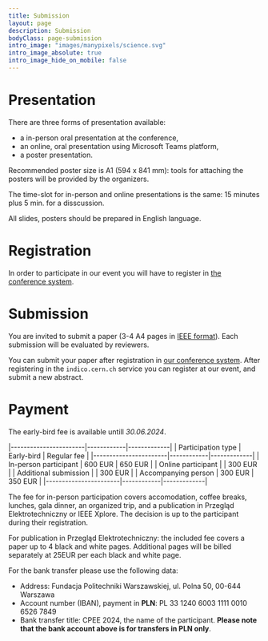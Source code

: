 ```yaml
---
title: Submission
layout: page
description: Submission
bodyClass: page-submission
intro_image: "images/manypixels/science.svg"
intro_image_absolute: true
intro_image_hide_on_mobile: false
---
```


# Presentation

There are three forms of presentation available:

* a in-person oral presentation at the conference,
* an online, oral presentation using Microsoft Teams platform,
* a poster presentation.

Recommended poster size is A1 (594 x 841 mm): tools for attaching the posters will be provided by the organizers.

The time-slot for in-person and online presentations is the same: 15&nbsp;minutes plus 5&nbsp;min. for a disscussion.

All slides, posters should be prepared in English language.

# Registration

In order to participate in our event you will have to register in [the conference system](https://indico.cern.ch/event/1399079/registrations/104589/).

# Submission

You are invited to submit a paper (3-4 A4 pages in [IEEE format](https://www.overleaf.com/latex/templates/ieee-conference-template/grfzhhncsfqn)).
Each submission will be evaluated by reviewers.

You can submit your paper after registration in [our conference system](https://indico.cern.ch/e/cpee2024).
After registering in the `indico.cern.ch` service you can register at our event, and submit a new abstract.

# Payment

The early-bird fee is available untill *30.06.2024*.

|-----------------------|------------|-------------|
| Participation type    | Early-bird | Regular fee |
|-----------------------|------------|-------------|
| In-person participant | 600 EUR    | 650 EUR     |
| Online participant    |            | 300 EUR     |
| Additional submission |            | 300 EUR     |
| Accompanying person   | 300 EUR    | 350 EUR     |
|-----------------------|------------|-------------|

The fee for in-person participation covers accomodation, coffee breaks,
lunches, gala dinner, an organized trip, and a publication in Przegląd
Elektrotechniczny or IEEE Xplore. The decision is up to the participant
during their registration.

For publication in Przegląd Elektrotechniczny: the included fee covers
a paper up to 4 black and white pages. Additional pages will be billed
separately at 25EUR per each black and white page.

For the bank transfer please use the following data:

- Address:
Fundacja Politechniki Warszawskiej, ul. Polna 50, 00-644 Warszawa
- Account number (IBAN), payment in **PLN**: PL 33 1240 6003 1111 0010 6526 7849
- Bank transfer title: CPEE 2024, the name of the participant.
**Please note that the bank account above is for transfers in PLN only**.
